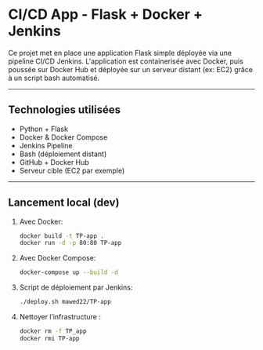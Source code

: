 # CI/CD App - Flask + Docker + Jenkins

Ce projet met en place une application Flask simple déployée via une pipeline CI/CD Jenkins. L'application est containerisée avec Docker, puis poussée sur Docker Hub et déployée sur un serveur distant (ex: EC2) grâce à un script bash automatisé.

---

## Technologies utilisées

- Python + Flask
- Docker & Docker Compose
- Jenkins Pipeline
- Bash (déploiement distant)
- GitHub + Docker Hub
- Serveur cible (EC2 par exemple)

---

## Lancement local (dev)

1. Avec Docker:
   ```bash
   docker build -t TP-app .
   docker run -d -p 80:80 TP-app

2. Avec Docker Compose:
   ```bash
   docker-compose up --build -d

3. Script de déploiement par Jenkins:
   ```bash
   ./deploy.sh mawed22/TP-app

5. Nettoyer l’infrastructure  :
   ```bash
   docker rm -f TP_app
   docker rmi TP-app


